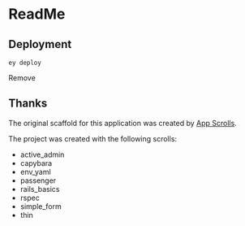 # ReadMe


## Deployment

```
ey deploy
```
Remove
## Thanks

The original scaffold for this application was created by [App Scrolls](http://appscrolls.org).

The project was created with the following scrolls:

* active_admin
* capybara
* env_yaml
* passenger
* rails_basics
* rspec
* simple_form
* thin

